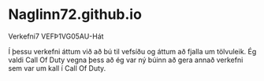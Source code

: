 # Naglinn72.github.io
Verkefni7 VEFÞ1VG05AU-Hát

Í þessu verkefni áttum við að bú til vefsíðu og áttum að fjalla um tölvuleik.
Ég valdi Call Of Duty vegna þess að ég var ný búinn að gera annað verkefni sem var um kall í Call Of Duty.
